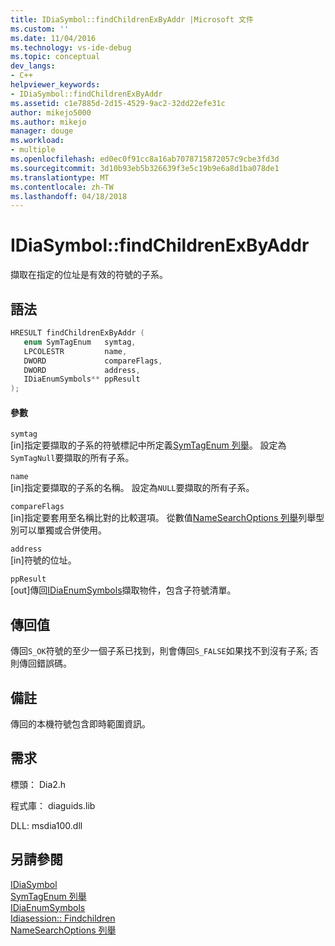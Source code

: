 ```yaml
---
title: IDiaSymbol::findChildrenExByAddr |Microsoft 文件
ms.custom: ''
ms.date: 11/04/2016
ms.technology: vs-ide-debug
ms.topic: conceptual
dev_langs:
- C++
helpviewer_keywords:
- IDiaSymbol::findChildrenExByAddr
ms.assetid: c1e7885d-2d15-4529-9ac2-32dd22efe31c
author: mikejo5000
ms.author: mikejo
manager: douge
ms.workload:
- multiple
ms.openlocfilehash: ed0ec0f91cc8a16ab7078715872057c9cbe3fd3d
ms.sourcegitcommit: 3d10b93eb5b326639f3e5c19b9e6a8d1ba078de1
ms.translationtype: MT
ms.contentlocale: zh-TW
ms.lasthandoff: 04/18/2018
---
```

# <a name="idiasymbolfindchildrenexbyaddr"></a>IDiaSymbol::findChildrenExByAddr
擷取在指定的位址是有效的符號的子系。  
  
## <a name="syntax"></a>語法  
  
```C++  
HRESULT findChildrenExByAddr (   
   enum SymTagEnum   symtag,  
   LPCOLESTR         name,  
   DWORD             compareFlags,  
   DWORD             address,  
   IDiaEnumSymbols** ppResult  
);  
```  
  
#### <a name="parameters"></a>參數  
 `symtag`  
 [in]指定要擷取的子系的符號標記中所定義[SymTagEnum 列舉](../../debugger/debug-interface-access/symtagenum.md)。 設定為`SymTagNull`要擷取的所有子系。  
  
 `name`  
 [in]指定要擷取的子系的名稱。 設定為`NULL`要擷取的所有子系。  
  
 `compareFlags`  
 [in]指定要套用至名稱比對的比較選項。 從數值[NameSearchOptions 列舉](../../debugger/debug-interface-access/namesearchoptions.md)列舉型別可以單獨或合併使用。  
  
 `address`  
 [in]符號的位址。  
  
 `ppResult`  
 [out]傳回[IDiaEnumSymbols](../../debugger/debug-interface-access/idiaenumsymbols.md)擷取物件，包含子符號清單。  
  
## <a name="return-value"></a>傳回值  
 傳回`S_OK`符號的至少一個子系已找到，則會傳回`S_FALSE`如果找不到沒有子系; 否則傳回錯誤碼。  
  
## <a name="remarks"></a>備註  
 傳回的本機符號包含即時範圍資訊。  
  
## <a name="requirements"></a>需求  
 標頭： Dia2.h  
  
 程式庫： diaguids.lib  
  
 DLL: msdia100.dll  
  
## <a name="see-also"></a>另請參閱  
 [IDiaSymbol](../../debugger/debug-interface-access/idiasymbol.md)   
 [SymTagEnum 列舉](../../debugger/debug-interface-access/symtagenum.md)   
 [IDiaEnumSymbols](../../debugger/debug-interface-access/idiaenumsymbols.md)   
 [Idiasession:: Findchildren](../../debugger/debug-interface-access/idiasession-findchildren.md)   
 [NameSearchOptions 列舉](../../debugger/debug-interface-access/namesearchoptions.md)